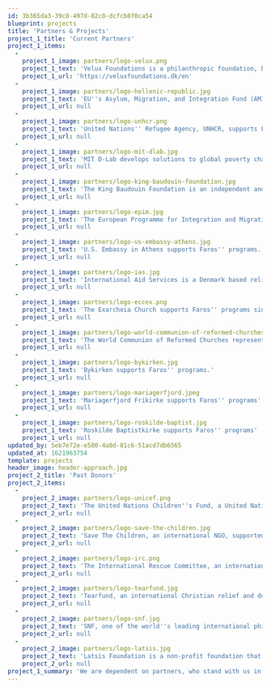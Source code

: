 ```yaml
---
id: 3b365da3-39c8-497d-82c8-dcfcb8f0ca54
blueprint: projects
title: 'Partners & Projects'
project_1_title: 'Current Partners'
project_1_items:
  -
    project_1_image: partners/logo-velux.png
    project_1_text: 'Velux Foundations is a philanthropic foundation, based in Denmark that supports the Horizon Center.'
    project_1_url: 'https://veluxfoundations.dk/en'
  -
    project_1_image: partners/logo-hellenic-republic.jpg
    project_1_text: 'EU''s Asylum, Migration, and Integration Fund (AMIF) for the period 2014-20 is supporting Faros'' Shelter.'
    project_1_url: null
  -
    project_1_image: partners/logo-unhcr.png
    project_1_text: 'United Nations'' Refugee Agency, UNHCR, supports Faros'' Horizon Center and its educational programs.'
    project_1_url: null
  -
    project_1_image: partners/logo-mit-dlab.jpg
    project_1_text: 'MIT D-Lab develops solutions to global poverty challenges. It''s Faros'' partner at Horizon Center''s educational programs.'
    project_1_url: null
  -
    project_1_image: partners/logo-king-baudouin-foundation.jpg
    project_1_text: 'The King Baudouin Foundation is an independent and pluralistic foundation that supports Faros'' Horizon and Drop-in Center.'
    project_1_url: null
  -
    project_1_image: partners/logo-epim.jpg
    project_1_text: 'The European Programme for Integration and Migration is an initiative of 25 private foundations that supports Faros'' Horizon and Drop-in Center.'
    project_1_url: null
  -
    project_1_image: partners/logo-us-embassy-athens.jpg
    project_1_text: 'U.S. Embassy in Athens supports Faros'' programs.'
    project_1_url: null
  -
    project_1_image: partners/logo-ias.jpg
    project_1_text: 'International Aid Services is a Denmark based relief and development organization that supports Faros'' programs'
    project_1_url: null
  -
    project_1_image: partners/logo-eccex.png
    project_1_text: 'The Exarcheia Church supports Faros'' programs since its establishment in 2014'
    project_1_url: null
  -
    project_1_image: partners/logo-world-communion-of-reformed-churches.jpg
    project_1_text: 'The World Communion of Reformed Churches represents 100 million Christians worldwide. It supports Faros'' Drop-in Center.'
    project_1_url: null
  -
    project_1_image: partners/logo-bykirken.jpg
    project_1_text: 'Bykirken supports Faros'' programs.'
    project_1_url: null
  -
    project_1_image: partners/logo-mariagerfjord.jpeg
    project_1_text: 'Mariagerfjord Frikirke supports Faros'' programs'
    project_1_url: null
  -
    project_1_image: partners/logo-roskilde-baptist.jpg
    project_1_text: 'Roskilde Baptistkirke supports Faros'' programs'
    project_1_url: null
updated_by: 5eb7e72e-e580-4a8d-81c6-51acd7db6565
updated_at: 1621963754
template: projects
header_image: header-approach.jpg
project_2_title: 'Past Donors'
project_2_items:
  -
    project_2_image: partners/logo-unicef.png
    project_2_text: 'The United Nations Children''s Fund, a United Nations agency, supported Faros'' Family Center.'
    project_2_url: null
  -
    project_2_image: partners/logo-save-the-children.jpg
    project_2_text: 'Save The Children, an international NGO, supported our protection program at Elliniko Camp.'
    project_2_url: null
  -
    project_2_image: partners/logo-irc.png
    project_2_text: 'The International Rescue Committee, an international NGO, supported our Street Work program'
    project_2_url: null
  -
    project_2_image: partners/logo-tearfund.jpg
    project_2_text: 'Tearfund, an international Christian relief and development agency based in the UK, supported our Street Work program'
    project_2_url: null
  -
    project_2_image: partners/logo-snf.jpg
    project_2_text: 'SNF, one of the world''s leading international philanthropic organizations, supported our Drop-in Center.'
    project_2_url: null
  -
    project_2_image: partners/logo-latsis.jpg
    project_2_text: 'Latsis Foundation is a non-profit foundation that supported our shelter.'
    project_2_url: null
project_1_summary: 'We are dependent on partners, who stand with us in our work. They are visible community leaders, foundations and advocates for Faros’ mission, co-convene events with us, and jointly develop programs and projects.'
---
```

